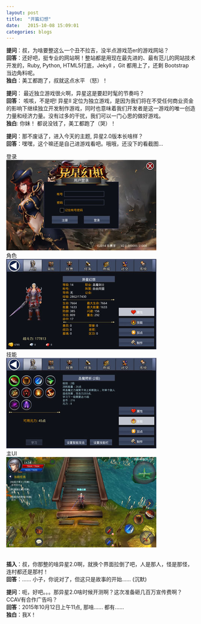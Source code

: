 ```yaml
---
layout: post
title:  "开篇幻想"
date:   2015-10-08 15:09:01
categories: blogs
---
```


<p>
<b>提问</b>：叔，为啥要整这么一个丑不拉吉，没半点游戏范er的游戏网站？<br/>
<b>回答</b>：还好吧，挺专业的网站啊！整站都是用现在最先进的、最有范儿的网站技术开发的，Ruby, Python, HTML5打底，Jekyll ，Git 都用上了，还剩 Bootstrap 当边角料呢。 <br/>
<b>独白</b>：美工都跑了，叔就这点水平 （怒）！<br/>
</p>

<p>
<b>提问</b>： 最近独立游戏很火啊，异星这是要赶时髦的节奏吗？<br/>
<b>回答</b>： 咳咳，不是吧! 异星II 定位为独立游戏，是因为我们将在不受任何商业资金的影响下继续独立开发制作游戏，同时也意味着我们开发者是这一游戏的唯一创造力量和经济力量。没有过多的干扰，我们可以一门心思的做好游戏。<br/>
<b>独白</b>: 你妹！ 都说没钱了，美工都跑了（哭）！<br/>
</p>

<p>
<b>提问</b>：那不废话了，进入今天的主题, 异星2.0版本长啥样？ <br/>
<b>回答</b>：嘿嘿，这个嘛还是自己进游戏看吧。哦哦，还没下的看截图...	
	<div class="algin-center"><div>登录</div><img src="/images/post/20151009-1.jpg"/></div>
	<div class="algin-center"><div>角色</div><img src="/images/post/20151009-2.jpg"/></div>
	<div class="algin-center"><div>技能</div><img src="/images/post/20151009-3.jpg"/></div>
	<div class="algin-center"><div>主UI</div><img src="/images/post/20151009-4.jpg"/></div>
	<br/>

<b>插入</b>：叔，你那整的啥异星2.0啊，就换个界面拉倒了吧，人是那人，怪是那怪，连村都还是那村！<br/>
<b>回答</b>：...... 小子，你说对了，但这只是故事的开始...... (沉默)
</p>

<p>
<b>提问</b>：呃，好吧。。。那异星2.0啥时候开测啊？这次准备砸几百万宣传费啊？CCAV有合作广告吗？<br/>
<b>回答</b>：2015年10月12日上午11点, 那啥...... 都有...... <br/>
<b>独白</b>：我X！<br/>
</p>

<br/>
<br/>
<br/>